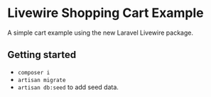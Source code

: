 # Livewire Shopping Cart Example

A simple cart example using the new Laravel Livewire package.

## Getting started
* `composer i`
* `artisan migrate`
* `artisan db:seed` to add seed data.
